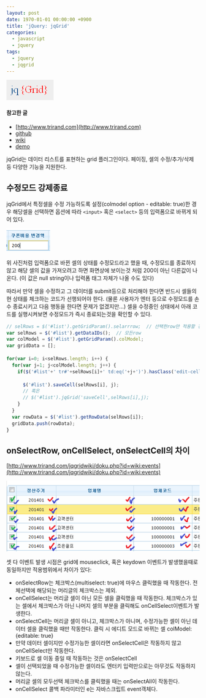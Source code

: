 ```yaml
---
layout: post
date: 1970-01-01 00:00:00 +0900
title: 'jQuery: jqGrid'
categories:
  - javascript
  - jquery
tags:
  - jquery
  - jqgrid
---
```

![](/images/jqgrid-1.png)

#### 참고한 글
- [http://www.trirand.com](http://www.trirand.com)
- [github](https://github.com/tonytomov/jqGrid/tree/master)
- [wiki](http://www.trirand.com/jqgridwiki/doku.php?id=wiki:jqgriddocs)
- [demo](http://trirand.com/blog/jqgrid/jqgrid.html)

jqGrid는 데이터 리스트를 표현하는 grid 플러그인이다. 페이징, 셀의 수정/추가/삭제 등 다양한 기능을 지원한다.

## 수정모드 강제종료
jqGrid에서 특정셀을 수정 가능하도록 설정(colmodel option - editable: true)한 경우 해당셀을 선택하면 옵션에 따라 `<input>` 혹은 `<select>` 등의 입력폼으로 바뀌게 되어 있다.

![](/images/jqgrid-2.png)

위 사진처럼 입력폼으로 바뀐 셀의 상태를 수정모드라고 했을 때, 수정모드를 종료하지 않고 해당 셀의 값을 가져오려고 하면 화면상에 보이는것 처럼 200이 아닌 다른값이 나온다. (이 값은 null string이나 입력폼 태그 자체가 나올 수도 있다)

따라서 만약 셀을 수정하고 그 데이터를 submit등으로 처리해야 한다면 반드시 셀들의 현 상태를 체크하는 코드가 선행되어야 한다. (물론 사용자가 엔터 등으로 수정모드를 손수 종료시키고 다음 행동을 한다면 문제가 없겠지만...) 셀을 수정중인 상태에서 아래 코드를 실행시켜보면 수정모드가 즉시 종료되는것을 확인할 수 있다.

```js
// selRows = $('#list').getGridParam().selarrrow;  // 선택한row만 적용할 경우
var selRows = $('#list').getDataIDs();  // 모든row
var colModel = $('#list').getGridParam().colModel;
var gridData = [];

for(var i=0; i<selRows.length; i++) {
  for(var j=1; j<colModel.length; j++) {
    if($('#list'+' tr#'+selRows[i]+' td:eq('+j+')').hasClass('edit-cell')){

      $('#list').saveCell(selRows[i], j);
      // 혹은
      // $('#list').jqGrid('saveCell',selRows[i],j);
    }
  }
  var rowData = $('#list').getRowData(selRows[i]);
  gridData.push(rowData);
}
```

## onSelectRow, onCellSelect, onSelectCell의 차이
[http://www.trirand.com/jqgridwiki/doku.php?id=wiki:events](http://www.trirand.com/jqgridwiki/doku.php?id=wiki:events)

![](/images/jqgrid-3.png)

셋 다 이벤트 발생 시점은 grid에 mouseclick, 혹은 keydown 이벤트가 발생했을때로 동일하지만 적용범위에서 차이가 있다:
- onSelectRow는 체크박스(multiselect: true)에 마우스 클릭했을 때 작동한다. 전체선택에 해당되는 머리글의 체크박스는 제외.
- onCellSelect는 머리글 셀이 아닌 모든 셀을 클릭했을 때 작동한다. 체크박스가 있는 셀에서 체크박스가 아닌 나머지 셀의 부분을 클릭해도 onCellSelect이벤트가 발생한다.
- onSelectCell는 머리글 셀이 아니고, 체크박스가 아니며, 수정가능한 셀이 아닌 데이터 셀을 클릭했을 때만 작동한다. 클릭 시 에디트 모드로 바뀌는 셀 colModel: {editable: true}
- 만약 데이터 셀이지만 수정가능한 셀이라면 onSelectCell은 작동하지 않고 onCellSelect만 작동한다.
- 키보드로 셀 이동 중일 때 작동하는 것은 onSelectCell
- 셀이 선택되었을 때 수정가능한 셀이라도 엔터키 입력만으로는 아무것도 작동하지 않는다.
- 머리글 셀의 모두선택 체크박스를 클릭했을 때는 onSelectAll이 작동한다.
- onCellSelect 콜백 파라미터인 e는 자바스크립트 event객체다.

